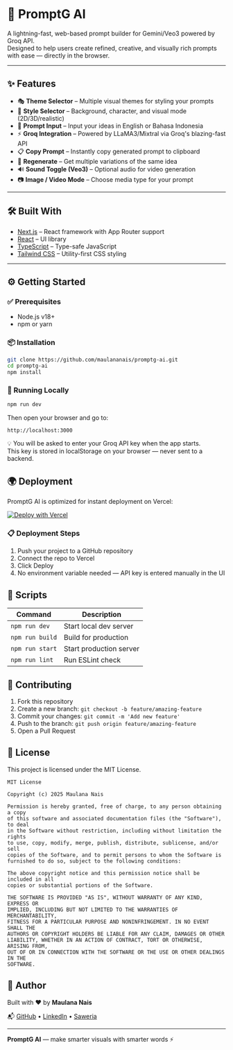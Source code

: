 # 🎨 PromptG AI

A lightning-fast, web-based prompt builder for Gemini/Veo3 powered by Groq API.  
Designed to help users create refined, creative, and visually rich prompts with ease — directly in the browser.

---

## ✨ Features

- 🎭 **Theme Selector** – Multiple visual themes for styling your prompts
- 🎨 **Style Selector** – Background, character, and visual mode (2D/3D/realistic)
- 💬 **Prompt Input** – Input your ideas in English or Bahasa Indonesia
- ⚡ **Groq Integration** – Powered by LLaMA3/Mixtral via Groq's blazing-fast API
- 📋 **Copy Prompt** – Instantly copy generated prompt to clipboard
- 🔁 **Regenerate** – Get multiple variations of the same idea
- 🔊 **Sound Toggle (Veo3)** – Optional audio for video generation
- 📷 **Image / Video Mode** – Choose media type for your prompt

---

## 🛠️ Built With

- [Next.js](https://nextjs.org/) – React framework with App Router support
- [React](https://reactjs.org/) – UI library
- [TypeScript](https://www.typescriptlang.org/) – Type-safe JavaScript
- [Tailwind CSS](https://tailwindcss.com/) – Utility-first CSS styling

---

## ⚙️ Getting Started

### ✅ Prerequisites

- Node.js v18+  
- npm or yarn

### 📦 Installation

```bash
git clone https://github.com/maulananais/promptg-ai.git
cd promptg-ai
npm install
```

### 🚀 Running Locally

```bash
npm run dev
```

Then open your browser and go to:

```
http://localhost:3000
```

💡 You will be asked to enter your Groq API key when the app starts.  
This key is stored in localStorage on your browser — never sent to a backend.

## 🌍 Deployment

PromptG AI is optimized for instant deployment on Vercel:

[![Deploy with Vercel](https://vercel.com/button)](https://vercel.com/new/clone?repository-url=https://github.com/maulananais/promptg-ai)

### 📋 Deployment Steps

1. Push your project to a GitHub repository
2. Connect the repo to Vercel
3. Click Deploy
4. No environment variable needed — API key is entered manually in the UI

## 🧪 Scripts

| Command | Description |
|---------|-------------|
| `npm run dev` | Start local dev server |
| `npm run build` | Build for production |
| `npm run start` | Start production server |
| `npm run lint` | Run ESLint check |

## 🤝 Contributing

1. Fork this repository
2. Create a new branch: `git checkout -b feature/amazing-feature`
3. Commit your changes: `git commit -m 'Add new feature'`
4. Push to the branch: `git push origin feature/amazing-feature`
5. Open a Pull Request

## 📄 License

This project is licensed under the MIT License.

```
MIT License

Copyright (c) 2025 Maulana Nais

Permission is hereby granted, free of charge, to any person obtaining a copy
of this software and associated documentation files (the "Software"), to deal
in the Software without restriction, including without limitation the rights
to use, copy, modify, merge, publish, distribute, sublicense, and/or sell
copies of the Software, and to permit persons to whom the Software is
furnished to do so, subject to the following conditions:

The above copyright notice and this permission notice shall be included in all
copies or substantial portions of the Software.

THE SOFTWARE IS PROVIDED "AS IS", WITHOUT WARRANTY OF ANY KIND, EXPRESS OR
IMPLIED, INCLUDING BUT NOT LIMITED TO THE WARRANTIES OF MERCHANTABILITY,
FITNESS FOR A PARTICULAR PURPOSE AND NONINFRINGEMENT. IN NO EVENT SHALL THE
AUTHORS OR COPYRIGHT HOLDERS BE LIABLE FOR ANY CLAIM, DAMAGES OR OTHER
LIABILITY, WHETHER IN AN ACTION OF CONTRACT, TORT OR OTHERWISE, ARISING FROM,
OUT OF OR IN CONNECTION WITH THE SOFTWARE OR THE USE OR OTHER DEALINGS IN THE
SOFTWARE.
```

## 👤 Author

Built with ❤️ by **Maulana Nais**

📬 [GitHub](https://github.com/maulananais) • [LinkedIn](https://linkedin.com/in/maulananais) • [Saweria](https://saweria.co/maulananais)

---

**PromptG AI** — make smarter visuals with smarter words ⚡